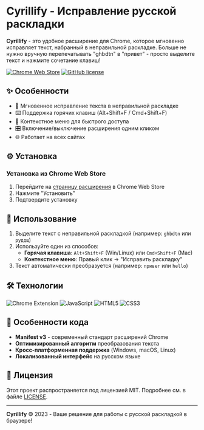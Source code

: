 # Cyrillify - Исправление русской раскладки

**Cyrillify** - это удобное расширение для Chrome, которое мгновенно исправляет текст, набранный в неправильной раскладке. Больше не нужно вручную перепечатывать "ghbdtn" в "привет" - просто выделите текст и нажмите сочетание клавиш!

[![Chrome Web Store](https://img.shields.io/chrome-web-store/v/your-extension-id?color=blue&label=Chrome%20Web%20Store)](https://chrome.google.com/webstore/detail/cyrillify/your-extension-id)
[![GitHub license](https://img.shields.io/github/license/yourusername/cyrillify)](https://github.com/yourusername/cyrillify/blob/main/LICENSE)

## ✨ Особенности

- 🔄 Мгновенное исправление текста в неправильной раскладке
- ⌨️ Поддержка горячих клавиш (Alt+Shift+F / Cmd+Shift+F)
- 📌 Контекстное меню для быстрого доступа
- 🎛️ Включение/выключение расширения одним кликом
- 🌐 Работает на всех сайтах

## ⚙️ Установка

### Установка из Chrome Web Store
1. Перейдите на [страницу расширения](https://chrome.google.com/webstore/detail/cyrillify/your-extension-id) в Chrome Web Store
2. Нажмите "Установить"
3. Подтвердите установку

## 🚀 Использование

1. Выделите текст с неправильной раскладкой (например: `ghbdtn` или `руддщ`)
2. Используйте один из способов:
   - **Горячая клавиша**: `Alt+Shift+F` (Win/Linux) или `Cmd+Shift+F` (Mac)
   - **Контекстное меню**: Правый клик → "Исправить раскладку"
3. Текст автоматически преобразуется (например: `привет` или `hello`)

## 🛠️ Технологии

![Chrome Extension](https://img.shields.io/badge/Chrome_Extension-4285F4?style=for-the-badge&logo=GoogleChrome&logoColor=white)
![JavaScript](https://img.shields.io/badge/JavaScript-F7DF1E?style=for-the-badge&logo=javascript&logoColor=black)
![HTML5](https://img.shields.io/badge/HTML5-E34F26?style=for-the-badge&logo=html5&logoColor=white)
![CSS3](https://img.shields.io/badge/CSS3-1572B6?style=for-the-badge&logo=css3&logoColor=white)

## 🌟 Особенности кода

- **Manifest v3** - современный стандарт расширений Chrome
- **Оптимизированный алгоритм** преобразования текста
- **Кросс-платформенная поддержка** (Windows, macOS, Linux)
- **Локализованный интерфейс** на русском языке

## 📜 Лицензия

Этот проект распространяется под лицензией MIT. Подробнее см. в файле [LICENSE](LICENSE).

---

**Cyrillify** © 2023 - Ваше решение для работы с русской раскладкой в браузере!
